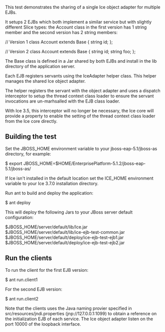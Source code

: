 This test demonstrates the sharing of a single Ice object adapter for
multiple EJBs.

It setups 2 EJBs which both implement a similar service but with
slightly different Slice types: the Account class in the first version
has 1 string member and the second version has 2 string members:

// Version 1
class Account extends Base
{
    string id;
};

// Version 2
class Account extends Base
{
    string id;
    string foo;
};

The Base class is defined in a Jar shared by both EJBs and install in
the lib directory of the application server.

Each EJB registers servants using the IceAdapter helper class. This
helper manages the shared Ice object adapter.

The helper registers the servant with the object adapter and uses a
dispatch interceptor to setup the thread context class loader to
ensure the servant invocations are un-marhsalled with the EJB class
loader.

With Ice 3.5, this interceptor will no longer be necessary, the Ice
core will provide a property to enable the setting of the thread
context class loader from the Ice core directly.

Building the test
-----------------

Set the JBOSS_HOME environment variable to your jboss-eap-5.1/jboss-as
directory, for example:

  $ export JBOSS_HOME=$HOME/EnterprisePlatform-5.1.2/jboss-eap-5.1/jboss-as/

If Ice isn't installed in the default location set the ICE_HOME
environment variable to your Ice 3.7.0 installation directory.

Run ant to build and deploy the application:

  $ ant deploy

This will deploy the following Jars to your JBoss server default
configuration:

  $JBOSS_HOME/server/default/lib/Ice.jar
  $JBOSS_HOME/server/default/lib/ice-ejb-test-common.jar
  $JBOSS_HOME/server/default/deploy/ice-ejb-test-ejb1.jar
  $JBOSS_HOME/server/default/deploy/ice-ejb-test-ejb2.jar

Run the clients
---------------

To run the client for the first EJB version:

  $ ant run.client1

For the second EJB version:

  $ ant run.client2

Note that the clients uses the Java naming provier specified in
src/resources/jndi.properties (jnp://127.0.0.1:1099) to obtain a
reference on the initialization EJB of each service. The Ice object
adapter listen on the port 10000 of the loopback interface.
